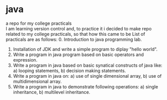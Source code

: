 # java
a repo for my college practicals <br>
I am learning version control and, to practice it i decided to make repo related to my college practicals, so that how this came to be
List of practicals are as follows:
0. Introduction to java programming lab.
1. Installation of JDK and write a simple program to diplay "hello world".
2. Write a program in java program based on basic operators and expression.
3. Write a program in java based on basic synatical constructs of java like: a) looping statements, b) decision making statements.
4. Write a program in java on: a) use of single dimensional array, b) use of multidimensional array.
5. Write a program in java to demonstrate following operations: a) single inheritance, b) multilevel inheritance. 